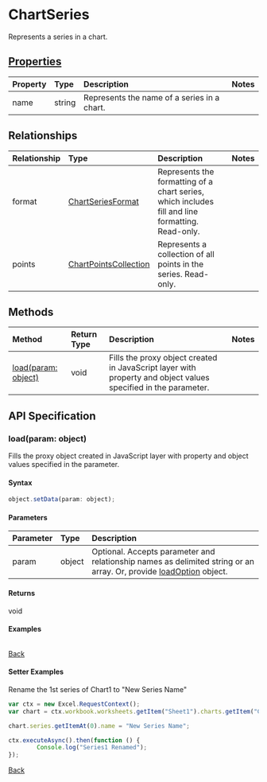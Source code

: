# ChartSeries

Represents a series in a chart.

## [Properties](#setter-examples)
| Property       | Type    |Description|Notes |
|:---------------|:--------|:----------|:-----|
|name|string|Represents the name of a series in a chart.||

## Relationships
| Relationship | Type    |Description|Notes |
|:---------------|:--------|:----------|:-----|
|format|[ChartSeriesFormat](chartseriesformat.md)|Represents the formatting of a chart series, which includes fill and line formatting. Read-only.||
|points|[ChartPointsCollection](chartpointscollection.md)|Represents a collection of all points in the series. Read-only.||

## Methods

| Method           | Return Type    |Description|Notes |
|:---------------|:--------|:----------|:-----|
|[load(param: object)](#loadparam-object)|void|Fills the proxy object created in JavaScript layer with property and object values specified in the parameter.||

## API Specification

### load(param: object)
Fills the proxy object created in JavaScript layer with property and object values specified in the parameter.

#### Syntax
```js
object.setData(param: object);
```

#### Parameters
| Parameter       | Type    |Description|
|:---------------|:--------|:----------|
|param|object|Optional. Accepts parameter and relationship names as delimited string or an array. Or, provide [loadOption](loadoption.md) object.|

#### Returns
void

#### Examples
```js

```

[Back](#methods)

#### Setter Examples

Rename the 1st series of Chart1 to "New Series Name"

```js
var ctx = new Excel.RequestContext();
var chart = ctx.workbook.worksheets.getItem("Sheet1").charts.getItem("Chart1");	

chart.series.getItemAt(0).name = "New Series Name";

ctx.executeAsync().then(function () {
		Console.log("Series1 Renamed");
});
```

[Back](#properties)

